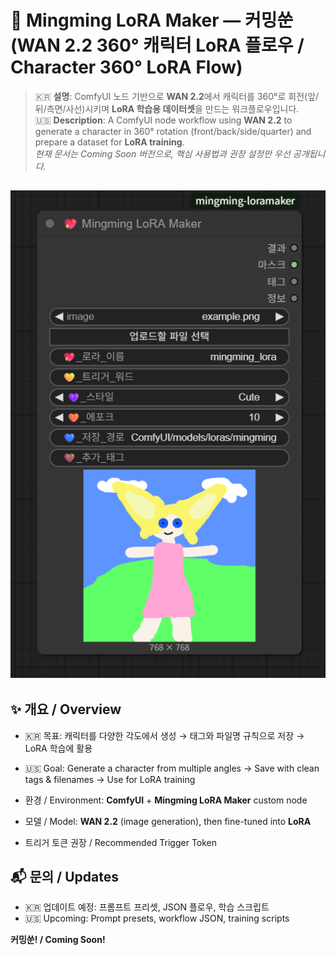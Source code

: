 # 💖 Mingming LoRA Maker — 커밍쑨 (WAN 2.2 360° 캐릭터 LoRA 플로우 / Character 360° LoRA Flow)

> 🇰🇷 **설명**: ComfyUI 노드 기반으로 **WAN 2.2**에서 캐릭터를 360°로 회전(앞/뒤/측면/사선)시키며 **LoRA 학습용 데이터셋**을 만드는 워크플로우입니다.  
> 🇺🇸 **Description**: A ComfyUI node workflow using **WAN 2.2** to generate a character in 360° rotation (front/back/side/quarter) and prepare a dataset for **LoRA training**.  
> *현재 문서는 Coming Soon 버전으로, 핵심 사용법과 권장 설정만 우선 공개됩니다.*

![노드 스크린샷](asset/screenshot.png)
---

## ✨ 개요 / Overview

- 🇰🇷 목표: 캐릭터를 다양한 각도에서 생성 → 태그와 파일명 규칙으로 저장 → LoRA 학습에 활용  
- 🇺🇸 Goal: Generate a character from multiple angles → Save with clean tags & filenames → Use for LoRA training  

- 환경 / Environment: **ComfyUI** + **Mingming LoRA Maker** custom node  
- 모델 / Model: **WAN 2.2** (image generation), then fine-tuned into **LoRA**  
- 트리거 토큰 권장 / Recommended Trigger Token

## 📬 문의 / Updates

- 🇰🇷 업데이트 예정: 프롬프트 프리셋, JSON 플로우, 학습 스크립트  
- 🇺🇸 Upcoming: Prompt presets, workflow JSON, training scripts  

**커밍쑨! / Coming Soon!**
